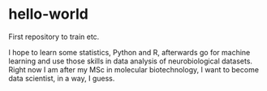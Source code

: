 # hello-world
First repository to train etc.

I hope to learn some statistics, Python and R, afterwards go for machine learning and use those skills in data analysis of neurobiological datasets. Right now I am after my MSc in molecular biotechnology, I want to become data scientist, in a way, I guess.
